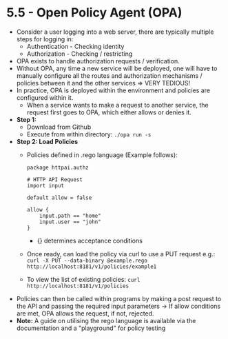 # 5.5 - Open Policy Agent (OPA)

- Consider a user logging into a web server, there are typically multiple steps for
logging in:
  - Authentication - Checking identity
  - Authorization - Checking / restricting
- OPA exists to handle authorization requests / verification.
- Without OPA, any time a new service will be deployed, one will have to manually
configure all the routes and authorization mechanisms / policies between it and the
other services => VERY TEDIOUS!
- In practice, OPA is deployed within the environment and policies are configured
within it.
  - When a service wants to make a request to another service, the request first
goes to OPA, which either allows or denies it.
- **Step 1:**
  - Download from Github
  - Execute from within directory: `./opa run -s`
- **Step 2: Load Policies**
  - Policies defined in .rego language (Example follows):

    ```rego
    package httpai.authz

    # HTTP API Request
    import input

    default allow = false

    allow {
        input.path == "home"
        input.user == "john"
    }
    ```

    - {} determines acceptance conditions
  - Once ready, can load the policy via curl to use a PUT request e.g.: `curl -X PUT --data-binary @example.rego http://localhost:8181/v1/policies/example1`
  - To view the list of existing policies: `curl http://localhost:8181/v1/policies`
- Policies can then be called within programs by making a post request to the API and passing the required input parameters -> If allow conditions are met, OPA allows the request, if not, rejected.
- **Note:** A guide on utilising the rego language is available via the documentation and a "playground" for policy testing